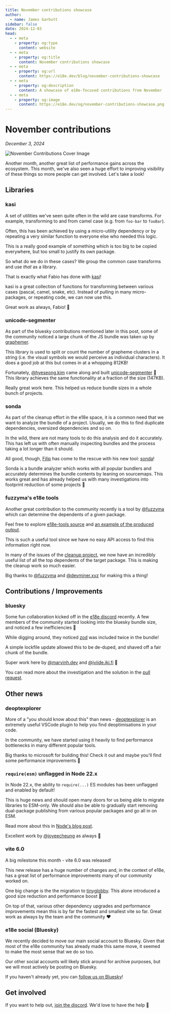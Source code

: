 ```yaml
---
title: November contributions showcase
author:
  - name: James Garbutt
sidebar: false
date: 2024-12-03
head:
  - - meta
    - property: og:type
      content: website
  - - meta
    - property: og:title
      content: November contributions showcase
  - - meta
    - property: og:url
      content: https://e18e.dev/blog/november-contributions-showcase
  - - meta
    - property: og:description
      content: A showcase of e18e-focused contributions from November
  - - meta
    - property: og:image
      content: https://e18e.dev/og/november-contributions-showcase.png
---
```


# November contributions

_December 3, 2024_

![November Contributions Cover Image](/og/november-contributions-showcase.png)

Another month, another great list of performance gains across the ecosystem. This month, we've also seen a huge effort to improving visibility of these things so more people can get involved. Let's take a look!

## Libraries

### kasi

A set of utilities we've seen quite often in the wild are case transforms. For example, transforming to and from camel case (e.g. from `foo-bar` to `fooBar`).

Often, this has been achieved by using a micro-utility dependency or by repeating a very similar function to everyone else who needed this logic.

This is a really good example of something which is too big to be copied everywhere, but too small to justify its own package.

So what do we do in these cases? We group the common case transforms and use _that_ as a library.

That is exactly what Fabio has done with [kasi](https://github.com/fabiospampinato/kasi)!

kasi is a great collection of functions for transforming between various cases (pascal, camel, snake, etc). Instead of pulling in many micro-packages, or repeating code, we can now use this.

Great work as always, Fabio! :pray:

### unicode-segmenter

As part of the bluesky contributions mentioned later in this post, some of the community noticed a large chunk of the JS bundle was taken up by [graphemer](https://github.com/flmnt/graphemer).

This library is used to split or count the number of grapheme clusters in a string (i.e. the visual symbols we would perceive as individual characters). It does a good job at this but comes in at a whopping 812KB!

Fortunately, [@hyeseong.kim](https://bsky.app/profile/hyeseong.kim) came along and built [unicode-segmenter](https://github.com/cometkim/unicode-segmenter) :tada: This library achieves the same functionality at a fraction of the size (147KB).

Really great work here. This helped us reduce bundle sizes in a whole bunch of projects.

### sonda

As part of the cleanup effort in the e18e space, it is a common need that we want to analyze the bundle of a project. Usually, we do this to find duplicate dependencies, oversized dependencies and so on.

In the wild, there are not many tools to do this analysis and do it accurately. This has left us with often manually inspecting bundles and the process taking a lot longer than it should.

All good, though, [Filip](https://bsky.app/profile/filipsobol.bsky.social) has come to the rescue with his new tool: [sonda](https://sonda.dev/)!

Sonda is a bundle analyzer which works with all popular bundlers and accurately determines the bundle contents by leaning on sourcemaps. This works great and has already helped us with many investigations into footprint reduction of some projects :pray:

### fuzzyma's e18e tools

Another great contribution to the community recently is a tool by [@fuzzyma](https://bsky.app/profile/fuzzyma.bsky.social) which can determine the dependents of a given package.

Feel free to explore [e18e-tools source](https://github.com/fuzzyma/e18e-tools) and [an example of the produced output](https://github.com/es-tooling/ecosystem-cleanup/issues/137#issue-2702026306).

This is such a useful tool since we have no easy API access to find this information right now.

In many of the issues of the [cleanup project](https://github.com/es-tooling/ecosystem-cleanup/), we now have an incredibly useful list of all the top dependents of the target package. This is making the cleanup work so much easier.

Big thanks to [@fuzzyma](https://bsky.app/profile/fuzzyma.bsky.social) and [@devminer.xyz](https://bsky.app/profile/devminer.xyz) for making this a thing!

## Contributions / Improvements

### bluesky

Some fun collaboration kicked off in the [e18e discord](https://chat.e18e.dev) recently. A few members of the community started looking into the bluesky bundle size, and noticed a few inefficiencies :eyes:

While digging around, they noticed [zod](https://github.com/colinhacks/zod) was included twice in the bundle!

A simple lockfile update allowed this to be de-duped, and shaved off a fair chunk of the bundle.

Super work here by [@marvinh.dev](https://bsky.app/profile/marvinh.dev) and [@jviide.iki.fi](https://bsky.app/profile/jviide.iki.fi) :tada:

You can read more about the investigation and the solution in the [pull request](https://github.com/bluesky-social/social-app/pull/6610).

## Other news

### deoptexplorer

More of a "you should know about this" than news - [deoptexplorer](https://github.com/microsoft/deoptexplorer-vscode) is an extremely useful VSCode plugin to help you find deoptimisations in your code.

In the community, we have started using it heavily to find performance bottlenecks in many different popular tools.

Big thanks to microsoft for building this! Check it out and maybe you'll find some performance improvements :rocket:

### `require(esm)` unflagged in Node 22.x

In Node 22.x, the ability to `require(...)` ES modules has been unflagged and enabled by default!

This is huge news and should open many doors for us being able to migrate libraries to ESM-only. We should also be able to gradually start removing dual-package publishing from various popular packages and go all in on ESM.

Read more about this in [Node's blog post](https://nodejs.org/en/blog/release/v22.12.0#requireesm-is-now-enabled-by-default).

Excellent work by [@joyeecheung](https://bsky.app/profile/joyeecheung.bsky.social) as always :pray:

### vite 6.0

A big milestone this month - vite 6.0 was released!

This new release has a huge number of changes and, in the context of e18e, has a great list of performance improvements many of our community worked on.

One big change is the the migration to [tinyglobby](https://github.com/SuperchupuDev/tinyglobby). This alone introduced a good size reduction and performance boost :rocket:

On top of that, various other dependency upgrades and performance improvements mean this is by far the fastest and smallest vite so far. Great work as always by the team and the community :heart:

### e18e social (Bluesky)

We recently decided to move our main social account to Bluesky. Given that most of the e18e community has already made this same move, it seemed to make the most sense that we do so too.

Our other social accounts will likely stick around for archive purposes, but we will most actively be posting on Bluesky.

If you haven't already yet, you can [follow us on Bluesky](https://bsky.app/profile/e18e.dev)!

## Get involved

If you want to help out, [join the discord](https://chat.e18e.dev). We'd love to have the help :pray:
